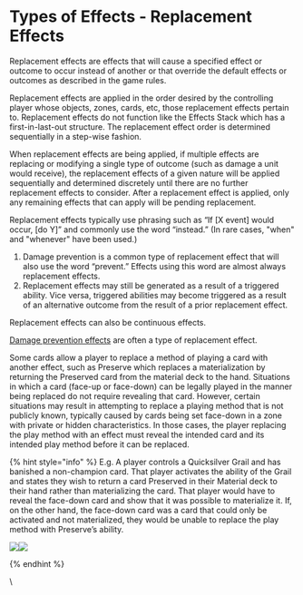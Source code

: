 # Types of Effects - Replacement Effects

Replacement effects are effects that will cause a specified effect or outcome to occur instead of another or that override the default effects or outcomes as described in the game rules.

Replacement effects are applied in the order desired by the controlling player whose objects, zones, cards, etc, those replacement effects pertain to. Replacement effects do not function like the Effects Stack which has a first-in-last-out structure. The replacement effect order is determined sequentially in a step-wise fashion.

When replacement effects are being applied, if multiple effects are replacing or modifying a single type of outcome (such as damage a unit would receive), the replacement effects of a given nature will be applied sequentially and determined discretely until there are no further replacement effects to consider. After a replacement effect is applied, only any remaining effects that can apply will be pending replacement.

Replacement effects typically use phrasing such as “If \[X event] would occur, \[do Y]” and commonly use the word “instead.” (In rare cases, "when" and "whenever" have been used.)

1. Damage prevention is a common type of replacement effect that will also use the word “prevent.” Effects using this word are almost always replacement effects.
2. Replacement effects may still be generated as a result of a triggered ability. Vice versa, triggered abilities may become triggered as a result of an alternative outcome from the result of a prior replacement effect.

Replacement effects can also be continuous effects.

[Damage prevention effects](../game-mechanics-damage-prevention.md) are often a type of replacement effect.

Some cards allow a player to replace a method of playing a card with another effect, such as Preserve which replaces a materialization by returning the Preserved card from the material deck to the hand. Situations in which a card (face-up or face-down) can be legally played in the manner being replaced do not require revealing that card. However, certain situations may result in attempting to replace a playing method that is not publicly known, typically caused by cards being set face-down in a zone with private or hidden characteristics. In those cases, the player replacing the play method with an effect must reveal the intended card and its intended play method before it can be replaced.

{% hint style="info" %}
E.g. A player controls a Quicksilver Grail and has banished a non-champion card. That player activates the ability of the Grail and states they wish to return a card Preserved in their Material deck to their hand rather than materializing the card. That player would have to reveal the face-down card and show that it was possible to materialize it. If, on the other hand, the face-down card was a card that could only be activated and not materialized, they would be unable to replace the play method with Preserve’s ability.

![](https://ga-index-public.s3.us-west-2.amazonaws.com/cards/quicksilver-grail-ftc.jpg)![](https://ga-index-public.s3.us-west-2.amazonaws.com/cards/tera-sight-doa-alter.jpg)


{% endhint %}

\
